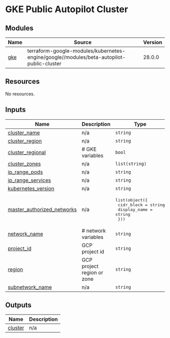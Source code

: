 # GKE Public Autopilot Cluster

## Modules

| Name | Source | Version |
|------|--------|---------|
| <a name="module_gke"></a> [gke](#module\_gke) | terraform-google-modules/kubernetes-engine/google//modules/beta-autopilot-public-cluster | 28.0.0 |

## Resources

No resources.

## Inputs

| Name | Description | Type | Default | Required |
|------|-------------|------|---------|:--------:|
| <a name="input_cluster_name"></a> [cluster\_name](#input\_cluster\_name) | n/a | `string` | n/a | yes |
| <a name="input_cluster_region"></a> [cluster\_region](#input\_cluster\_region) | n/a | `string` | n/a | yes |
| <a name="input_cluster_regional"></a> [cluster\_regional](#input\_cluster\_regional) | # GKE variables | `bool` | n/a | yes |
| <a name="input_cluster_zones"></a> [cluster\_zones](#input\_cluster\_zones) | n/a | `list(string)` | n/a | yes |
| <a name="input_ip_range_pods"></a> [ip\_range\_pods](#input\_ip\_range\_pods) | n/a | `string` | n/a | yes |
| <a name="input_ip_range_services"></a> [ip\_range\_services](#input\_ip\_range\_services) | n/a | `string` | n/a | yes |
| <a name="input_kubernetes_version"></a> [kubernetes\_version](#input\_kubernetes\_version) | n/a | `string` | n/a | yes |
| <a name="input_master_authorized_networks"></a> [master\_authorized\_networks](#input\_master\_authorized\_networks) | n/a | <pre>list(object({<br>    cidr_block   = string<br>    display_name = string<br>  }))</pre> | `[]` | no |
| <a name="input_network_name"></a> [network\_name](#input\_network\_name) | # network variables | `string` | n/a | yes |
| <a name="input_project_id"></a> [project\_id](#input\_project\_id) | GCP project id | `string` | `"umeshkumhar"` | no |
| <a name="input_region"></a> [region](#input\_region) | GCP project region or zone | `string` | `"us-central1"` | no |
| <a name="input_subnetwork_name"></a> [subnetwork\_name](#input\_subnetwork\_name) | n/a | `string` | n/a | yes |

## Outputs

| Name | Description |
|------|-------------|
| <a name="output_cluster"></a> [cluster](#output\_cluster) | n/a |